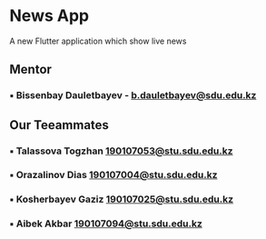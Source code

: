 # News App

A new Flutter application which show live news
 
## Mentor
### ▪ Bissenbay Dauletbayev - b.dauletbayev@sdu.edu.kz

## Our Teeammates
### ▪ Talassova Togzhan 190107053@stu.sdu.edu.kz
### ▪ Orazalinov Dias 190107004@stu.sdu.edu.kz
### ▪ Kosherbayev Gaziz 190107025@stu.sdu.edu.kz
### ▪ Aibek Akbar 190107094@stu.sdu.edu.kz



